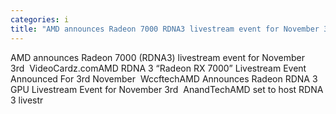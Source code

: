 ```yaml
---
categories: i
title: "AMD announces Radeon 7000 RDNA3 livestream event for November 3rd  VideoCardzcom"
---
```

AMD announces Radeon 7000 (RDNA3) livestream event for November 3rd&nbsp;&nbsp;VideoCardz.comAMD RDNA 3 “Radeon RX 7000” Livestream Event Announced For 3rd November&nbsp;&nbsp;WccftechAMD Announces Radeon RDNA 3 GPU Livestream Event for November 3rd&nbsp;&nbsp;AnandTechAMD set to host RDNA 3 livestr